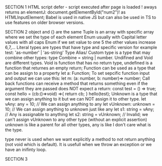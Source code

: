 SECTION 1
HTML script defer - script executed after page is loaded
! aways returns an elementJ: document.getElementById("num2")! as HTMLInputElement;
Babel is used in native JS but can also be used in TS to use features on older browser versions.

SECTION 2
object and {} are the same
Tuple is an array with specific array where we set the type of each element
Enum usually with Capital letter values with all caps
Enum if we set value to one 5 the other values increase 6,7,...
Literal types are types that have type and specific version for example test: 'as-number' | 'as-string'
Type Alias/ Custom type is a type that may combine other types: type Combine = string | number. 
Undifined and Void are different types. Void is function that has no return type, undefined is a function that returnes an empty return;
Function can be used as a type that can be assign to a property let a: Function;
To set sepcific function input and output we can use this: let m: (a: number, b: number)=> number;
Call back functions can receive a method that returns something even if the argument they are passed does NOT expect a return: const test = () => true;
const hello = (cb:()=>void) =>{
  return cb;
}
hello(test);
Unknown is a type that we can assign anything to it but we can NOT assign it to other type.
let vAny: any = 10;          // We can assign anything to any
let vUnknown: unknown =  10; // We can assign anything to unknown just like any
let s1: string = vAny;     // Any is assignable to anything 
let s2: string = vUnknown; // Invalid; we can't assign vUnknown to any other type (without an explicit assertion)
unknown is like a parent for all other types, any is like I don't care what is the type.

type never is used when we want explicitly a method to not return anything (not void which is default). It is usefull when we throw an exception or we have an inifinty loop.

SECTION 3
